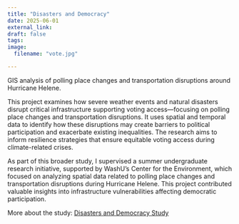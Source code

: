 ```yaml
---
title: "Disasters and Democracy"
date: 2025-06-01
external_link: 
draft: false
tags:
image: 
  filename: "vote.jpg"

---
```


GIS analysis of polling place changes and transportation disruptions around Hurricane Helene. 

<!--more-->

This project examines how severe weather events and natural disasters disrupt critical infrastructure supporting voting access—focusing on polling place changes and transportation disruptions. It uses spatial and temporal data to identify how these disruptions may create barriers to political participation and exacerbate existing inequalities. The research aims to inform resilience strategies that ensure equitable voting access during climate-related crises.

As part of this broader study, I supervised a summer undergraduate research initiative, supported by WashU’s Center for the Environment, which focused on analyzing spatial data related to polling place changes and transportation disruptions during Hurricane Helene. This project contributed valuable insights into infrastructure vulnerabilities affecting democratic participation.

More about the study: [Disasters and Democracy Study](https://environment.washu.edu/brugger-disasters-and-democracy-study/)
